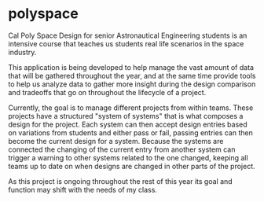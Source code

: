 # polyspace
Cal Poly Space Design for senior Astronautical Engineering students is an intensive course that teaches us students real life scenarios in the space industry. 

This application is being developed to help manage the vast amount of data that will be gathered throughout the year, and at the same time provide tools to help us analyze data to gather more insight during the design comparison and tradeoffs that go on throughout the lifecycle of a project.

Currently, the goal is to manage different projects from within teams. These projects have a structured "system of systems" that is what composes a design for the project. Each system can then accept design entries based on variations from students and either pass or fail, passing entries can then become the current design for a system. Because the systems are connected the changing of the current entry from another system can trigger a warning to other systems related to the one changed, keeping all teams up to date on when designs are changed in other parts of the project.

As this project is ongoing throughout the rest of this year its goal and function may shift with the needs of my class.
